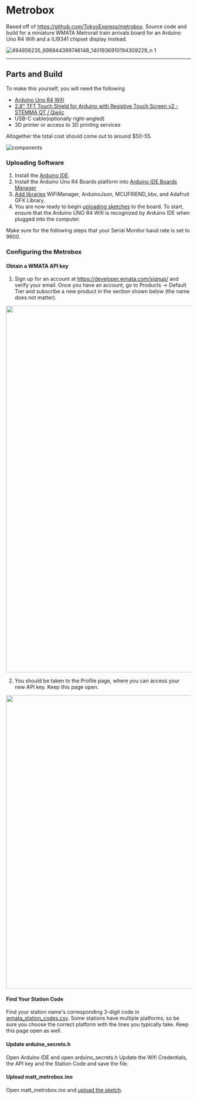 # Metrobox
Based off of https://github.com/TokyoExpress/metrobox.
Source code and build for a miniature WMATA Metrorail train arrivals board for an Arduino Uno R4 Wifi and a ILI9341 chipset display instead.

![494856235_698844399746148_1401936910194309229_n 1](https://github.com/user-attachments/assets/a64b9ca4-966c-4bbc-8b6c-76393950ed5d)

---

## Parts and Build

To make this yourself, you will need the following
- [Arduino Uno R4 Wifi](https://store-usa.arduino.cc/products/uno-r4-wifi)
- [2.8" TFT Touch Shield for Arduino with Resistive Touch Screen v2 - STEMMA QT / Qwiic](https://www.adafruit.com/product/1651)
- USB-C cable(optionally right-angled)
- 3D printer or access to 3D printing services

Altogether the total cost should come out to around $50-55.

![components](https://github.com/user-attachments/assets/339163df-8bea-435f-b5e7-586ea0b838e8)

### Uploading Software

1. Install the [Arduino IDE](https://www.arduino.cc/en/software/).
2. Install the Arduino Uno R4 Boards platform into [Arduino IDE Boards Manager](https://docs.arduino.cc/software/ide-v2/tutorials/ide-v2-board-manager/)
3. [Add libraries](https://docs.arduino.cc/software/ide-v2/tutorials/ide-v2-installing-a-library/) WiFiManager, ArduinoJson, MCUFRIEND_kbv, and Adafruit GFX Library.
4. You are now ready to begin [uploading sketches](https://docs.arduino.cc/software/ide-v2/tutorials/getting-started/ide-v2-uploading-a-sketch/) to the board. To start, ensure that the Arduino UNO R4 Wifi is recognized by Arduino IDE when plugged into the computer.

Make sure for the following steps that your Serial Monitor baud rate is set to 9600.

### Configuring the Metrobox
#### Obtain a WMATA API key

1. Sign up for an account at https://developer.wmata.com/signup/ and verify your email.
Once you have an account, go to Products -> Default Tier and subscribe a new product in the section shown below (the name does not matter).

<img src="https://github.com/user-attachments/assets/0f91c9cd-96ff-4a55-b4f0-fac1dbf8b521" width="1000">

2. You should be taken to the Profile page, where you can access your new API key. Keep this page open.

<img src="https://github.com/user-attachments/assets/53431f79-78f3-45a3-9787-44904617d616" width="800">

#### Find Your Station Code

Find your station name's corresponding 3-digit code in [wmata_station_codes.csv](wmata_station_codes.csv). Some stations have multiple platforms, so be sure you choose the correct platform with the lines you typically take. Keep this page open as well.

#### Update arduino_secrets.h
Open Arduino IDE and open arduino_secrets.h
Update the Wifi Credentials, the API key and the Station Code and save the file.

#### Upload matt_metrobox.ino
Open matt_metrobox.ino and [upload the sketch](https://docs.arduino.cc/software/ide-v2/tutorials/getting-started/ide-v2-uploading-a-sketch/).

